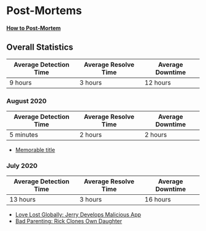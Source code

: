 # Post-Mortems
#### [How to Post-Mortem](/post-mortems)
## Overall Statistics
| Average Detection Time | Average Resolve Time | Average Downtime |
| --- | --- | --- |
| 9 hours | 3 hours | 12 hours |
### August 2020
| Average Detection Time | Average Resolve Time | Average Downtime |
| --- | --- | --- |
| 5 minutes | 2 hours | 2 hours |
- [Memorable title](post-mortems/0003-most-basic-mortem.md)

### July 2020
| Average Detection Time | Average Resolve Time | Average Downtime |
| --- | --- | --- |
| 13 hours | 3 hours | 16 hours |
- [Love Lost Globally: Jerry Develops Malicious App](post-mortems/0001-first-mortem.md)
- [Bad Parenting: Rick Clones Own Daughter](post-mortems/0002-second-mortem.md)


